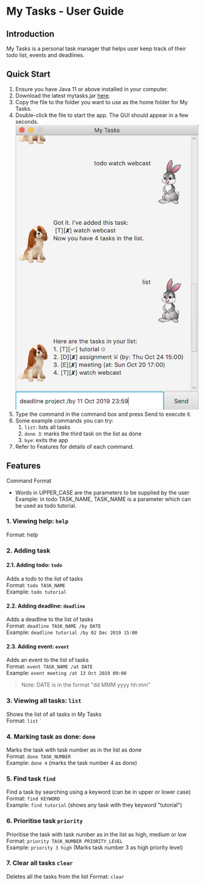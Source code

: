 # My Tasks - User Guide
## Introduction
My Tasks is a personal task manager that helps user keep track of their todo list, events and deadlines.

## Quick Start
1. Ensure you have Java 11 or above installed in your computer.
1. Download the latest mytasks.jar [here](https://github.com/michelleykw/duke/releases).
1. Copy the file to the folder you want to use as the home folder for My Tasks.
1. Double-click the file to start the app. The GUI should appear in a few seconds.
![My Tasks Page](https://github.com/michelleykw/duke/blob/master/docs/Ui.png)
1. Type the command in the command box and press Send to execute it.
1. Some example commands you can try: 
    1. `list`: lists all tasks
    1. `done 3`: marks the third task on the list as done
    1. `bye`: exits the app
1. Refer to Features for details of each command.

## Features 
Command Format
* Words in UPPER_CASE are the parameters to be supplied by the user<br />
    Example: in todo TASK_NAME, TASK_NAME is a parameter which can be used as todo tutorial.
    
### 1. Viewing help: **`help`**
Format: help

### 2. Adding task
#### 2.1. Adding todo: **`todo`**
Adds a todo to the list of tasks<br />
Format: `todo TASK_NAME`<br />
Example: `todo tutorial`
  
#### 2.2. Adding deadline: **`deadline`**
Adds a deadline to the list of tasks<br />
Format: `deadline TASK_NAME /by DATE`<br />
Example: `deadline tutorial /by 02 Dec 2019 15:00`
  
#### 2.3. Adding event: **`event`**
Adds an event to the list of tasks<br />
Format: `event TASK_NAME /at DATE`<br />
Example: `event meeting /at 13 Oct 2019 09:00`
  
> Note: DATE is in the format "dd MMM yyyy hh:mm"
  
### 3. Viewing all tasks: **`list`**
Shows the list of all tasks in My Tasks<br />
Format: `list`
`
### 4. Marking task as done: **`done`**
Marks the task with task number as in the list as done<br />
Format: `done TASK_NUMBER`<br />
Example: `done 4` (marks the task number 4 as done)

### 5. Find task **`find`**
Find a task by searching using a keyword (can be in upper or lower case)<br />
Format: `find KEYWORD`<br />
Example: `find tutorial` (shows any task with they keyword "tutorial")

### 6. Prioritise task **`priority`**
Prioritise the task with task number as in the list as high, medium or low<br />
Format: `priority TASK_NUMBER PRIORITY_LEVEL`<br />
Example: `priority 3 high` (Marks task number 3 as high priority level)

### 7. Clear all tasks **`clear`**
Deletes all the tasks from the list
Format: `clear`